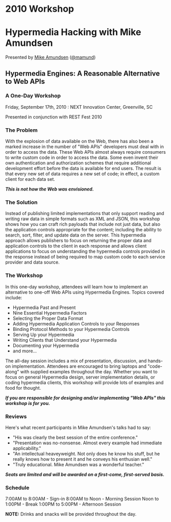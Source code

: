 # 2010 Workshop #
# Hypermedia Hacking with Mike Amundsen #
Presented by [Mike Amundsen](http://amundsen.com/blog) ([@mamund](http://twitter.com/mamund))

## Hypermedia Engines: A Reasonable Alternative to Web APIs ##
### A One-Day Workshop ###
Friday, September 17th, 2010 :
NEXT Innovation Center, Greenville, SC

Presented in conjunction with REST Fest 2010

### The Problem ###
With the explosion of data available on the Web, there has also been a marked increase in the number of "Web APIs" developers must deal with in order to access the data. These Web APIs almost always require consumers to write custom code in order to access the data. Some even invent their own authentication and authorization schemes that require additional development effort before the data is available for end users. The result is that every new set of data requires a new set of code; in effect, a custom client for each data set.

**_This is not how the Web was envisioned._**

### The Solution ###
Instead of publishing limited implementations that only support reading and writing raw data in simple formats such as XML and JSON, this workshop shows how you can craft rich payloads that include not just data, but also the application controls appropriate for the content; including the ability to search, sort, filter, and update data on the server. This hypermedia approach allows publishers to focus on returning the proper data and application controls to the client in each response and allows client applications to focus on understanding the hypermedia controls provided in the response instead of being required to map custom code to each service provider and data source.

### The Workshop ###
In this one-day workshop, attendees will learn how to implement an alternative to one-off Web APIs using Hypermedia Engines. Topics covered include:

  * Hypermedia Past and Present
  * Nine Essential Hypermedia Factors
  * Selecting the Proper Data Format
  * Adding Hypermedia Application Controls to your Responses
  * Binding Protocol Methods to your Hypermedia Controls
  * Serving Up your Hypermedia
  * Writing Clients that Understand your Hypermedia
  * Documenting your Hypermedia
  * and more...

The all-day session includes a mix of presentation, discussion, and hands-on implementation. Attendees are encouraged to bring laptops and "code-along" with supplied examples throughout the day. Whether you want to focus on general Hypermedia design, server implementation details, or coding hypermedia clients, this workshop will provide lots of examples and food for thought.

**_If you are responsible for designing and/or implementing "Web APIs" this workshop is for you._**

### Reviews ###
Here's what recent participants in Mike Amundsen's talks had to say:
  * "His was clearly the best session of the entire conference."
  * "Presentation was no-nonsense. Almost every example had immediate applicability."
  * "An intellectual heaveyweight. Not only does he know his stuff, but he really knows how to present it and he conveys his enthusian well."
  * "Truly educational. Mike Amundsen was a wonderful teacher."

**_Seats are limited and will be awarded on a first-come, first-served basis._**

### Schedule ###
7:00AM to 8:00AM - Sign-in
8:00AM to Noon - Morning Session
Noon to 1:00PM - Break
1:00PM to 5:00PM - Afternoon Session

**NOTE:**
Drinks and snacks will be provided throughout the day.
